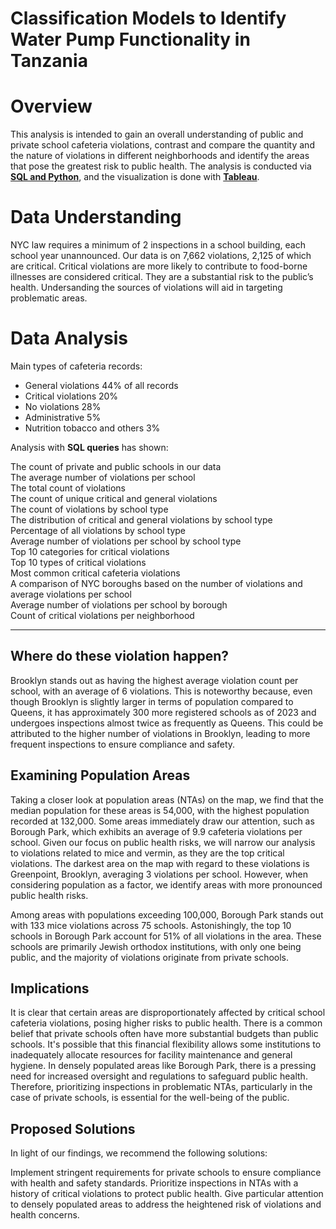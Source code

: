 # Classification Models to Identify Water Pump Functionality in Tanzania


# Overview

This analysis is intended to gain an overall understanding of public and private school cafeteria violations, contrast and compare the quantity and the nature of violations in different neighborhoods and identify the areas that pose the greatest risk to public health. The analysis is conducted via **[SQL and Python](https://github.com/feelgd777/SQL_repo/blob/main/School%20cafeteria%20violations.ipynb)**, and the visualization is done with **[Tableau](https://public.tableau.com/views/Cafeteriaviolations/Dashboard3?:language=en-US&:display_count=n&:origin=viz_share_link)**.


# Data Understanding

NYC law requires a minimum of 2 inspections in a school building, each school year unannounced.
Our data is on 7,662 violations, 2,125 of which are critical. Critical violations are more likely to contribute to food-borne illnesses are considered critical. 
They are a substantial risk to the public’s health. Undersanding the sources of violations will aid in targeting problematic areas.


# Data Analysis

Main types of cafeteria records: 

* General violations 44% of all records
* Critical violations 20% 
* No violations 28%
* Administrative 5% 
* Nutrition tobacco and others 3%
  
Analysis with **SQL queries** has shown:

The count of private and public schools in our data  
The average number of violations per school  
The total count of violations  
The count of unique critical and general violations  
The count of violations by school type  
The distribution of critical and general violations by school type   
Percentage of all violations by school type  
Average number of violations per school by school type  
Top 10 categories for critical violations  
Top 10 types of critical violations  
Most common critical cafeteria violations  
A comparison of NYC boroughs based on the number of violations and average violations per school  
Average number of violations per school by borough  
Count of critical violations per neighborhood  
_____________________________________

## Where do these violation happen?

Brooklyn stands out as having the highest average violation count per school, with an average of 6 violations. This is noteworthy because, even though Brooklyn is slightly larger in terms of population compared to Queens, it has approximately 300 more registered schools as of 2023 and undergoes inspections almost twice as frequently as Queens. This could be attributed to the higher number of violations in Brooklyn, leading to more frequent inspections to ensure compliance and safety.

## Examining Population Areas

Taking a closer look at population areas (NTAs) on the map, we find that the median population for these areas is 54,000, with the highest population recorded at 132,000.
Some areas immediately draw our attention, such as Borough Park, which exhibits an average of 9.9 cafeteria violations per school. Given our focus on public health risks, we will narrow our analysis to violations related to mice and vermin, as they are the top critical violations. The darkest area on the map with regard to these violations is Greenpoint, Brooklyn, averaging 3 violations per school. However, when considering population as a factor, we identify areas with more pronounced public health risks.

Among areas with populations exceeding 100,000, Borough Park stands out with 133 mice violations across 75 schools. Astonishingly, the top 10 schools in Borough Park account for 51% of all violations in the area. These schools are primarily Jewish orthodox institutions, with only one being public, and the majority of violations originate from private schools.

## Implications
It is clear that certain areas are disproportionately affected by critical school cafeteria violations, posing higher risks to public health. There is a common belief that private schools often have more substantial budgets than public schools. It's possible that this financial flexibility allows some institutions to inadequately allocate resources for facility maintenance and general hygiene. In densely populated areas like Borough Park, there is a pressing need for increased oversight and regulations to safeguard public health. Therefore, prioritizing inspections in problematic NTAs, particularly in the case of private schools, is essential for the well-being of the public.

## Proposed Solutions
In light of our findings, we recommend the following solutions:

Implement stringent requirements for private schools to ensure compliance with health and safety standards.
Prioritize inspections in NTAs with a history of critical violations to protect public health.
Give particular attention to densely populated areas to address the heightened risk of violations and health concerns.

